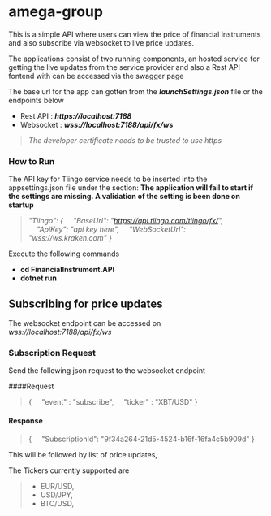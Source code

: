 # amega-group

This is a simple API where users can view the price of financial instruments and also subscribe via websocket to live price updates. 

The applications consist of two running components, an hosted service for getting the live updates from the service provider and also a Rest API fontend with can be accessed via the swagger page 

The base url for the app can gotten from the ***launchSettings.json***  file or the endpoints below 

 -  Rest API : ***https://localhost:7188***
 - Websocket : ***wss://localhost:7188/api/fx/ws***

> *The developer certificate needs to be trusted to use https*

	

### How to Run
The API key for Tiingo service needs to be inserted into the appsettings.json file under the section:  **The application will fail to start if the settings are missing. A validation of the setting is  been done on startup** 
> *"Tiingo": {
		  &nbsp;&nbsp;&nbsp;&nbsp;"BaseUrl": "https://api.tiingo.com/tiingo/fx/",
		   &nbsp;&nbsp;&nbsp;&nbsp;"ApiKey": "api key here",
		   &nbsp;&nbsp;&nbsp;&nbsp;"WebSocketUrl": "wss://ws.kraken.com"
	}*
	
Execute the following commands 
 - **cd FinancialInstrument.API**
 - **dotnet run** 

## Subscribing for price updates

The websocket endpoint can be accessed on *wss://localhost:7188/api/fx/ws*
### Subscription Request 
Send the following json request to the websocket endpoint

####Request
>{
&nbsp;&nbsp;&nbsp;&nbsp;"event"  :  "subscribe",
&nbsp;&nbsp;&nbsp;&nbsp;"ticker"  :  "XBT/USD"
}

#### Response
>{
&nbsp;&nbsp;&nbsp;&nbsp;"SubscriptionId":  "9f34a264-21d5-4524-b16f-16fa4c5b909d"
}

This will be followed by list of price updates, 

The Tickers currently supported are 
>- EUR/USD,
 >- USD/JPY,
 >- BTC/USD,
